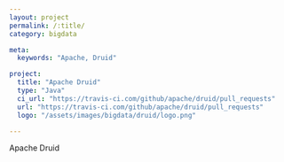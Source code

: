```yaml
---
layout: project
permalink: /:title/
category: bigdata

meta:
  keywords: "Apache, Druid"

project:
  title: "Apache Druid"
  type: "Java"
  ci_url: "https://travis-ci.com/github/apache/druid/pull_requests"
  url: "https://travis-ci.com/github/apache/druid/pull_requests"
  logo: "/assets/images/bigdata/druid/logo.png"

---
```

<p>Apache Druid</p>
